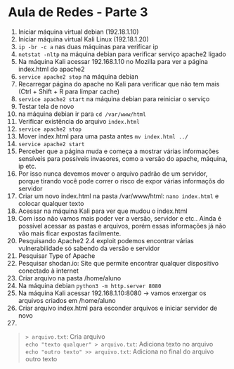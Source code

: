 # Aula de Redes - Parte 3

1. Iniciar máquina virtual debian (192.18.1.10)
2. Iniciar máquina virtual Kali Linux (192.18.1.20)
3. `ip -br -c a` nas duas máquinas para verificar ip
4. `netstat -nltp` na máquina debian para verificar serviço apache2 ligado
5. Na máquina Kali acessar 192.168.1.10 no Mozilla para ver a página index.html do apache2
6. `service apache2 stop` na máquina debian
7. Recarregar página do apache no Kali para verificar que não tem mais (Ctrl + Shift + R para limpar cache)
8. `service apache2 start` na máquina debian para reiniciar o serviço
9. Testar tela de novo
10. na máquina debian ir para `cd /var/www/html`
11. Verificar existência do arquivo `index.html`
12. `service apache2 stop`
12. Mover index.html para uma pasta antes `mv index.html ../`
13. `service apache2 start`
14. Perceber que a página muda e começa a mostrar várias informações sensíveis para possíveis invasores, como a versão do apache, máquina, ip etc.
15. Por isso nunca devemos mover o arquivo padrão de um servidor, porque tirando você pode correr o risco de expor várias informaçõs do servidor
16. Criar um novo index.html na pasta /var/www/html: `nano index.html` e colocar qualquer texto
17. Acessar na máquina Kali para ver que mudou o index.html
18. Com isso não vamos mais poder ver a versão, servidor e etc.. Ainda é possível acessar as pastas e arquivos, porém essas informações já não vão mais ficar expostas facilmente.
19. Pesquisando Apache2 2.4 exploit podemos encontrar várias vulnerabilidade só sabendo da versão e servidor
20. Pesquisar Type of Apache
21. Pesquisar shodan.io: Site que permite encontrar qualquer dispositivo conectado à internet
22. Criar arquivo na pasta /home/aluno
23. Na máquina debian `python3 -m http.server 8080`
24. Na máquina Kali acessar 192.168.1.10:8080 -> vamos enxergar os arquivos criados em /home/aluno
25. Criar arquivo index.html para esconder arquivos e iniciar servidor de novo
26. 

> `> arquivo.txt`: Cria arquivo  
> `echo "texto qualquer" > arquivo.txt`: Adiciona texto no arquivo  
> `echo "outro texto" >> arquivo.txt`: Adiciona no final do arquivo outro texto  